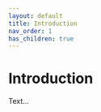 ```yaml
---
layout: default
title: Introduction
nav_order: 1
has_children: true
---
```

# Introduction

Text...
